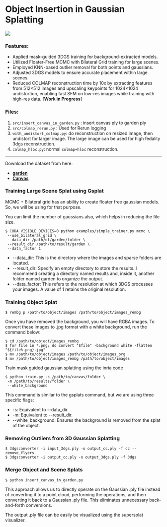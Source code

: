 # Object Insertion in Gaussian Splatting

<img src="media/garden_canvas_dslr_360_clip1.gif">

### Features:

- Applied mask-guided 3DGS training for background-extracted models.
- Utilized Floater-Free MCMC with Bilateral Grid training for large scenes.
- Employed KNN-based outlier removal for both points and gaussians.
- Adjusted 3DGS models to ensure accurate placement within large scenes.
- Reduced COLMAP reconstruction time by 10x by extracting features from 512×512 images and upscaling keypoints for 1024×1024 undistortion, enabling fast SFM on low-res images while training with high-res data. [**Work in Progress**]




### Files:

1. `src/insert_canvas_in_garden.py` : insert canvas ply to garden ply
2. `src/colmap_rerun.py` : Used for Rerun logging 
3. `with_undistort_colmap.py`: do reconstruction on resized image, then undistort for larger image. The large image can be used for high fedality 3dgs reconstruction.
4. `colmap_hloc.py`: normal `colmap+hloc` reconstruction. 

---

Download the dataset from here:
- [**garden**](http://storage.googleapis.com/gresearch/refraw360/360_v2.zip)
- [**Canvas**](https://www.dropbox.com/scl/fi/2k5xfxpani744dzbxco5h/obj_insert_canvas_data_blog.zip?rlkey=pxwui6w4h7s8ql3eqpxzq51ls&st=8fl2f5f1&dl=1)




### Training Large Scene Splat using Gsplat

MCMC + Bilateral grid has an ability to create floater free gaussian models.
So, we will be using for that purpose.

You can limit the number of gaussians also, which helps in reducing the file size.

```
$ CUDA_VISIBLE_DEVICES=0 python examples/simple_trainer.py mcmc \
 --use_bilateral_grid \
 --data_dir /path/of/garden/folder \
 --result_dir /path/to/result/garden \
 --data_factor 1
```


- --data_dir: This is the directory where the images and sparse folders are located.
- --result_dir: Specify an empty directory to store the results. I recommend creating a directory named results and, inside it, another folder named garden to organize the output.
- --data_factor: This refers to the resolution at which 3DGS processes your images. A value of 1 retains the original resolution.



### Training Object Splat

```
$ rembg p /path/to/object/images /path/to/object/images_rembg
```


Once you have removed the background, you will have RGBA images. To convert these images to .jpg format with a white background, run the command below:


```
$ cd /path/to/object/images_rembg
$ for file in *.png; do convert "$file" -background white -flatten "${file%.png}.jpg"
$ mv /path/to/object/images /path/to/object/images_org
$ mv /path/to/object/images_rembg /path/to/object/images
```


Train mask guided gaussian splatting using the inria code

```
$ python train.py -s /path/to/canvas/folder \
 -m /path/to/results/folder \
 --white_background
```


This command is similar to the gsplats command, but we are using three specific flags:

- -s: Equivalent to --data_dir.
- -m: Equivalent to --result_dir.
- --white_background: Ensures the background is removed from the splat of the object.

### Removing Outliers from 3D Gaussian Splatting

```
$ 3dgsconverter -i input_3dgs.ply -o output_cc.ply -f cc --remove_flyers
$ 3dgsconverter -i output_cc.ply -o output_3dgs.ply -f 3dgs
```


### Merge Object and Scene Splats


```
$ python insert_canvas_in_garden.py
```

This approach allows us to directly operate on the Gaussian .ply file instead of converting it to a point cloud, performing the operations, and then converting it back to a Gaussian .ply file. This eliminates unnecessary back-and-forth conversions.

The output .ply file can be easily be visualized using the supersplat visualizer.

